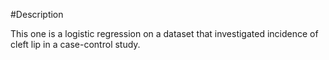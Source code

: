 #Description

This one is a logistic regression on a dataset that investigated incidence of cleft lip in a case-control study.
